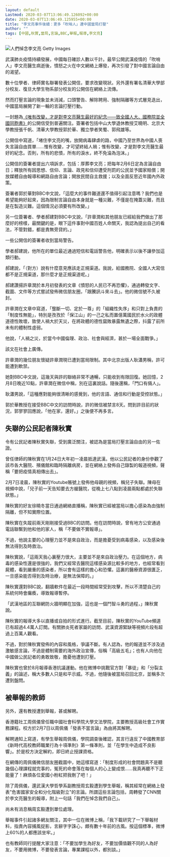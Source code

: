 ```yaml
---
layout: default
Lastmod: 2020-03-07T13:06:49.126092+00:00
date: 2020-03-07T13:06:49.125955+00:00
title: "李文亮事件後續：更多「吹哨人」遭中國當局打壓"
author: ""
tags: [中國,秋實,當局,言論,BBC,舉報,報導,李文亮]
---
```


 ![人們悼念李文亮](https://images.weserv.nl/?url=https%3A//ichef.bbci.co.uk/news/320/cpsprodpb/4795/production/_110852381_5491aa7f-1807-400e-ba6c-9f1208f441df.jpg) Getty Images 

武漢肺炎疫情持續發展，中國每日確診人數以千計。最早公開武漢疫情的「吹哨人」李文亮醫生病逝後，憤怒之火在中文網絡上爆發，再次引發了對中國言論自由的渴望。

數十位學者、律師實名聯署發表公開信，要求改變現狀。另外還有署名清華大學部分校友、復旦大學生物系部分校友的公開信在網絡上流傳。

然而打壓言論的現象並未消減，口頭警告、解除聘用、強制隔離等方式層見迭出，中國當局展開了新一輪的言論打壓行動。

一封題為[《唯有改變，才是對李文亮醫生最好的紀念——致全國人大、國務院並全國同胞書》](https://matters.news/@ncov2019lwl/%E6%83%9F%E6%9C%89%E6%94%B9%E5%8F%98-%E6%89%8D%E6%98%AF%E5%AF%B9%E6%9D%8E%E6%96%87%E4%BA%AE%E5%8C%BB%E7%94%9F%E6%9C%80%E5%A5%BD%E7%9A%84%E7%BA%AA%E5%BF%B5-%E8%87%B4%E5%85%A8%E5%9B%BD%E4%BA%BA%E5%A4%A7-%E5%9B%BD%E5%8A%A1%E9%99%A2%E5%B9%B6%E5%85%A8%E5%9B%BD%E5%90%8C%E8%83%9E%E4%B9%A6-bafyreigusm4eu3ruzswcehhu7asazxirntxjclodyjb2slolmgarnytvwm)的公開信受到普遍關注。簽署者包括中山大學退休教授艾曉明、北京大學教授張千帆、清華大學教授郭於華、獨立學者笑蜀、郭飛雄等。

公開信中寫道，「堵住李文亮的嘴，放開病毒肆虐的路，中國乃至世界為中國人喪失言論自由買單……惟有改變，才可望終結人禍；惟有改變，才是對李文亮醫生最好的紀念。否則，所有的悲憤，所有的淚水，終不免淪為泡沫。」

公開信的簽署者提出六項訴求，包括：厚葬李文亮；把每年2月6日定為言論自由日；釋放所有因思想、信仰、言論、政見和信仰遭受刑罰的公民並予國家賠償；開放媒體自由報導和網路自由言論；開放民間自主救援；以及全面反思近年國內外政策。

簽署者郭於華對BBC中文說，「這麼大的事件難道還不值得引起注意嗎？我們也是希望能夠好起來，因為限制言論自由本身就是一種災難，不僅是在掩蓋災難，而且是在製造災難。這個情況必須要有所改變。」

另一位簽署者、學者郝建對BBC中文說，「許章潤和其他朋友已經給我們做出了那麼好的榜樣，最關鍵的是，眼下這件事對中國百姓人命關天，我認為提出自己的看法，不管對錯，都是責無旁貸的。」

一些公開信的簽署者收到當局警告。

學者郝建說，他所在的單位最近通過短信和電話警告他，明確表示以後不讓參加這類行動。

郝建說，「（對方）說有什麼意見應該走正規渠道。我說，給國務院、全國人大寫信都不是正規渠道，那什麼才是正規渠道呢。」

郝建讚揚許章潤於本月初發表的文章《憤怒的人民已不再恐懼》，通過轉發文字、截圖、文件等方式嘗試發佈微信朋友圈，「跟騰訊斗來斗去」。他的微信號不久被封。

許章潤在文章中寫道，「壟斷一切、定於一尊」的「組織性失序」和只對上負責的「制度性無能」，特別是孜孜於「保江山」的一己之私而置億萬國民於水火的政體道德性敗壞，致使人禍大於天災，在將政體的德性窳敗暴露無遺之際，抖露了前所未有的體制性虛弱。

他說，「人禍之災，於當今中國倫理、政治、社會與經濟，甚於一場全面戰爭。」

該文在社會上廣傳。

許章潤的幾位朋友懷疑許章潤現已遭到當局限制。其中北京出版人耿瀟男稱，許可能遭到軟禁。

她對BBC中文說，這幾天與許的聯絡非常不通暢，只能收到有限回復。她回憶，2月8日晚近10點，許章潤在微信中稱，別在這裏說話。隨後還稱，「門口有倆人」。

耿瀟男說，「這種應對能夠很清晰的感覺到，他的言語、通信和行動是受控狀態。」

郭於華教授在接受BBC中文的訪問時說，許的微信被禁言8天。問到許目前的狀況，郭寥寥回應說，「他在家，還好。」之後便不再多言。

失聯的公民記者陳秋實
----------

令有公民記者陳秋實失聯，受到廣泛關注，被認為是當局打壓言論自由的另一佐證。

曾任律師的陳秋實在1月24日大年初一凌晨抵達武漢。他以公民記者的身份參觀了該市各大醫院、殯儀館和臨時隔離病房，並在網絡上發佈自己錄製的報道視頻，聲稱「要把疫情真相傳出去」。

2月7日凌晨，陳秋實的Youtube賬號上發佈他母親的視頻，稱兒子失聯。陳母在視頻中說，「兒子前一天告知要去方艙醫院，從晚上七八點到凌晨兩點都處於失聯狀態。」

陳秋實的好友徐曉冬當日通過網絡直播稱，陳秋實已經被當局以擔心感染為由強制隔離，但不知實際位置。

陳秋實在失蹤前兩天剛剛接受過BBC的訪問。他在訪問時說，曾有地方公安通過電話聯繫到他和他的家人，稱「不要做不實報導」。

不過，他說主要的心理壓力並不是來自政治，而是擔憂受到病毒感染，以及感染後無法得到及時救治。

陳秋實說，「這兩天我心裏壓力很大，主要並不是來自政治壓力。在這個地方，病毒的感染性還是很強的，我們又經常去醫院這樣感染源比較多的地方，也經常看到屍體，看到嚴重的感染者，所以會有這樣的擔心和恐懼。這裏的醫療資源很匱乏，一旦感染能否得到及時治療，是無法保障的。」

陳秋實還對BBC說，翻牆軟件在最近一段時間經常受到攻擊，所以不清楚自己的系統何時會癱瘓，導致報導暫停。

「武漢地區的互聯網防火牆明顯在加強，這也是一個鬥智斗勇的過程，」陳秋實說。

陳秋實的報導大多以直播或自拍的形式進行。截至目前，陳秋實的YouTube頻道已有超過4.4萬人訂閲。有關肺炎死者家屬的訪問、武漢資源緊缺等視頻片段有超過上百萬人觀看。

不過，對於陳秋實發佈的內容和風格，爭議不斷。有人認為，他的報道並不涉及過激敏感言論，不過是體制需要的海外政治宣傳，俗稱「高級五毛」；也有人向他在中國做公民記者的勇敢致敬，擔憂他遭到打壓。

陳秋實也曾於8月報導香港抗議運動。他在微博中挑戰官方對「暴徒」和「分裂主義」的論述，稱大多數人只是和平示威。不過，他隨後被當局召回北京，並稱多次遭到盤問。

被舉報的教師
------

另外，還有教授遭到舉報，甚或解聘。

香港籍社工周佩儀曾任職中國社會科學院大學文法學院，主要教授高級社會工作實務課程。校方於2月7日以周佩儀「發表不當言論」為由將其解聘。

解聘通知上寫道，有學生舉報周佩儀，學院調查後確認，其言行違反了中國教育部《新時代高校教師職業行為十項凖則》第一條凖則，並「在學生中造成不良影響」。於是校方決定解約，即日終止授課資格。

在網傳的周佩儀微信朋友圈截圖中，她這樣寫道：「制度形成的社會問題真不是聽幾個心理課程就完事的，冤死的命會落在每個人的心上變成恨……我真再聽不下正能量了！麻煩各位愛國小粉紅把我刪了吧！」

除了周佩儀，還武漢大學哲學系副教授周玄毅遭到學生舉報，稱其經常在網絡上發表"危害國家安全和分化階級對立"的言論。所謂這些言論包括，周轉發了CNN關於李文亮醫生的報導，附上一句話「我們在悼念我們自己」。

尚未有消息稱周玄毅遭到單位處理。

舉報事件引起諸多網友關注，其中一位在微博上稱，「我下載研究了一下舉報材料，指責內容捕風捉影，言辭字字誅心，頗有數十年前的古風。按這個標凖，微博上60%的人都應該坐牢。」

也有教師同行提醒大家注意：「不要加學生為好友，不要加價值觀不同的人為好友，不要用微博，不要發表言論，專業課程以外，都別談。」

